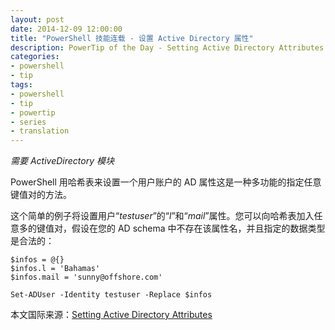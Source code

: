 ```yaml
---
layout: post
date: 2014-12-09 12:00:00
title: "PowerShell 技能连载 - 设置 Active Directory 属性"
description: PowerTip of the Day - Setting Active Directory Attributes
categories:
- powershell
- tip
tags:
- powershell
- tip
- powertip
- series
- translation
---
```

_需要 ActiveDirectory 模块_

PowerShell 用哈希表来设置一个用户账户的 AD 属性这是一种多功能的指定任意键值对的方法。

这个简单的例子将设置用户“_testuser_”的“_l_”和“_mail_”属性。您可以向哈希表加入任意多的键值对，假设在您的 AD schema 中不存在该属性名，并且指定的数据类型是合法的：

    $infos = @{}
    $infos.l = 'Bahamas'
    $infos.mail = 'sunny@offshore.com'
    
    Set-ADUser -Identity testuser -Replace $infos

<!--more-->
本文国际来源：[Setting Active Directory Attributes](http://community.idera.com/powershell/powertips/b/tips/posts/setting-active-directory-attributes)
